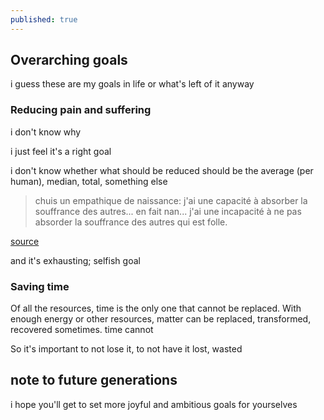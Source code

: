 ```yaml
---
published: true
---
```


## Overarching goals

i guess these are my goals in life or what's left of it anyway

### Reducing pain and suffering

i don't know why

i just feel it's a right goal

i don't know whether what should be reduced should be the average (per human), median, total, something else

> chuis un empathique de naissance: j'ai une capacité à absorber la souffrance des autres... en fait nan... j'ai une incapacité à ne pas absorder la souffrance des autres qui est folle.

[source](https://youtu.be/s9aInd_BO8Y?t=711)

and it's exhausting; selfish goal

### Saving time

Of all the resources, time is the only one that cannot be replaced. With enough energy or other resources, matter can be replaced, transformed, recovered sometimes. time cannot

So it's important to not lose it, to not have it lost, wasted

## note to future generations

i hope you'll get to set more joyful and ambitious goals for yourselves
